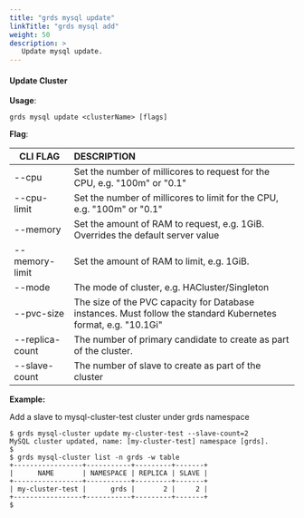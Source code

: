 ```yaml
---
title: "grds mysql update"
linkTitle: "grds mysql add"
weight: 50
description: >
   Update mysql update.
---
```


#### Update Cluster

**Usage**:

```shell script
grds mysql update <clusterName> [flags]
```

**Flag**:

| CLI FLAG        | DESCRIPTION                                                  |
| --------------- | :----------------------------------------------------------- |
| --cpu           | Set the number of millicores to request for the CPU, e.g. "100m" or "0.1" |
| --cpu-limit     | Set the number of millicores to limit for the CPU, e.g. "100m" or "0.1" |
| --memory        | Set the amount of RAM to request, e.g. 1GiB. Overrides the default server value |
| --memory-limit  | Set the amount of RAM to limit, e.g. 1GiB.                   |
| --mode          | The mode of cluster, e.g. HACluster/Singleton                |
| --pvc-size      | The size of the PVC capacity for Database instances. Must follow the standard Kubernetes format, e.g. "10.1Gi" |
| --replica-count | The number of primary candidate to create as part of the cluster. |
| --slave-count   | The number of slave to create as part of the cluster         |

**Example:**

Add a slave to mysql-cluster-test cluster under grds namespace

```shell
$ grds mysql-cluster update my-cluster-test --slave-count=2
MySQL cluster updated, name: [my-cluster-test] namespace [grds].
$
$ grds mysql-cluster list -n grds -w table
+-----------------+-----------+---------+-------+
|      NAME       | NAMESPACE | REPLICA | SLAVE |
+-----------------+-----------+---------+-------+
| my-cluster-test |      grds |       2 |     2 |
+-----------------+-----------+---------+-------+
$
```

